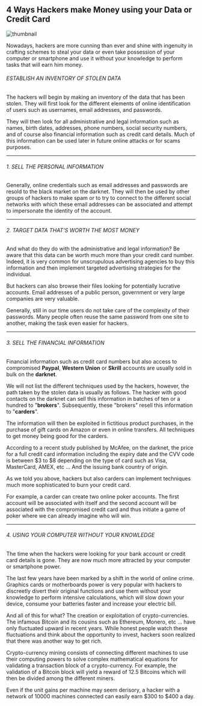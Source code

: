 ## 4 Ways Hackers make Money using your Data or Credit Card

![thumbnail](https://raw.githubusercontent.com/neoslab/tutorials/master/thumbnails/2106b2ca385594f3c5d8abc9ed51358c-1920x1080.jpg "Thumbnail")

Nowadays, hackers are more cunning than ever and shine with ingenuity in crafting schemes to steal your data or even take possession of your computer or smartphone and use it without your knowledge to perform tasks that will earn him money.

###### ESTABLISH AN INVENTORY OF STOLEN DATA

The hackers will begin by making an inventory of the data that has been stolen. They will first look for the different elements of online identification of users such as usernames, email addresses, and passwords.

They will then look for all administrative and legal information such as names, birth dates, addresses, phone numbers, social security numbers, and of course also financial information such as credit card details. Much of this information can be used later in future online attacks or for scams purposes.

* * *

###### 1. SELL THE PERSONAL INFORMATION

Generally, online credentials such as email addresses and passwords are resold to the black market on the darknet. They will then be used by other groups of hackers to make spam or to try to connect to the different social networks with which these email addresses can be associated and attempt to impersonate the identity of the account.

* * *

###### 2. TARGET DATA THAT’S WORTH THE MOST MONEY

And what do they do with the administrative and legal information? Be aware that this data can be worth much more than your credit card number. Indeed, it is very common for unscrupulous advertising agencies to buy this information and then implement targeted advertising strategies for the individual.

But hackers can also browse their files looking for potentially lucrative accounts. Email addresses of a public person, government or very large companies are very valuable.

Generally, still in our time users do not take care of the complexity of their passwords. Many people often reuse the same password from one site to another, making the task even easier for hackers.

* * *

###### 3. SELL THE FINANCIAL INFORMATION

Financial information such as credit card numbers but also access to compromised **Paypal**, **Western Union** or **Skrill** accounts are usually sold in bulk on the **darknet**.

We will not list the different techniques used by the hackers, however, the path taken by the stolen data is usually as follows. The hacker with good contacts on the darknet can sell this information in batches of ten or a hundred to "**brokers**". Subsequently, these "brokers" resell this information to "**carders**".

The information will then be exploited in fictitious product purchases, in the purchase of gift cards on Amazon or even in online transfers. All techniques to get money being good for the carders.

According to a recent study published by McAfee, on the darknet, the price for a full credit card information including the expiry date and the CVV code is between $3 to $8 depending on the type of card such as Visa, MasterCard, AMEX, etc ... And the issuing bank country of origin.

As we told you above, hackers but also carders can implement techniques much more sophisticated to burn your credit card.

For example, a carder can create two online poker accounts. The first account will be associated with itself and the second account will be associated with the compromised credit card and thus initiate a game of poker where we can already imagine who will win.

* * *

###### 4. USING YOUR COMPUTER WITHOUT YOUR KNOWLEDGE

The time when the hackers were looking for your bank account or credit card details is gone. They are now much more attracted by your computer or smartphone power.

The last few years have been marked by a shift in the world of online crime. Graphics cards or motherboards power is very popular with hackers to discreetly divert their original functions and use them without your knowledge to perform intensive calculations, which will slow down your device, consume your batteries faster and increase your electric bill.

And all of this for what? The creation or exploitation of crypto-currencies. The infamous Bitcoin and its cousins ​​such as Ethereum, Monero, etc ... have only fluctuated upward in recent years. While honest people watch these fluctuations and think about the opportunity to invest, hackers soon realized that there was another way to get rich.

Crypto-currency mining consists of connecting different machines to use their computing powers to solve complex mathematical equations for validating a transaction block of a crypto-currency. For example, the validation of a Bitcoin block will yield a reward of 12.5 Bitcoins which will then be divided among the different miners.

Even if the unit gains per machine may seem derisory, a hacker with a network of 10000 machines connected can easily earn $300 to $400 a day.
